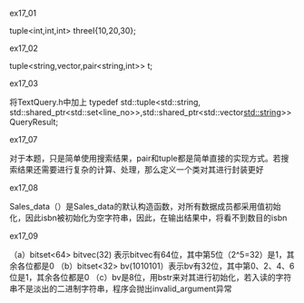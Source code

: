 ex17_01

tuple<int,int,int> threeI{10,20,30};

ex17_02

tuple<string,vector<string>,pair<string,int>> t;
  
ex17_03

将TextQuery.h中加上
typedef std::tuple<std::string, std::shared_ptr<std::set<line_no>>,std::shared_ptr<std::vector<std::string>>> QueryResult; 

ex17_07

对于本题，只是简单使用搜索结果，pair和tuple都是简单直接的实现方式。若搜索结果还需要进行复杂的计算、处理，那么定义一个类对其进行封装更好

ex17_08

Sales_data（）是Sales_data的默认构造函数，对所有数据成员都采用值初始化，因此isbn被初始化为空字符串，因此，在输出结果中，将看不到数目的isbn

ex17_09

（a）bitset<64> bitvec(32) 表示bitvec有64位，其中第5位（2^5=32）是1，其余各位都是0
（b）bitset<32> bv(1010101）表示bv有32位，其中第0、2、4、6位是1，其余各位都是0
（c）bv是8位，用bstr来对其进行初始化，若入读的字符串不是淡出的二进制字符串，程序会抛出invalid_argument异常
